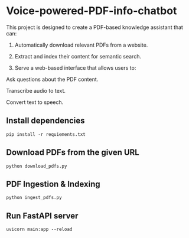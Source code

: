 # Voice-powered-PDF-info-chatbot

This project is designed to create a PDF-based knowledge assistant that can:

1. Automatically download relevant PDFs from a website.

2. Extract and index their content for semantic search.

3. Serve a web-based interface that allows users to:

Ask questions about the PDF content.

Transcribe audio to text.

Convert text to speech.

## Install dependencies

```
pip install -r requiements.txt
```

## Download PDFs from the given URL

```
python download_pdfs.py
```

## PDF Ingestion & Indexing

```
python ingest_pdfs.py
```

## Run FastAPI server

```
uvicorn main:app --reload
```